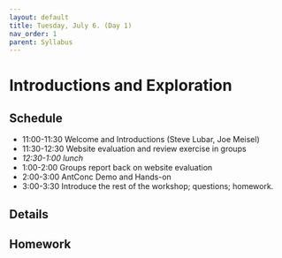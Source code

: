```yaml
---
layout: default
title: Tuesday, July 6. (Day 1)
nav_order: 1
parent: Syllabus
---
```

# Introductions and Exploration

## Schedule

* 11:00-11:30 Welcome and Introductions (Steve Lubar, Joe Meisel)
* 11:30-12:30 Website evaluation and review exercise in groups
* _12:30-1:00  lunch_
* 1:00-2:00 Groups report back on website evaluation
* 2:00-3:00 AntConc Demo and Hands-on
* 3:00-3:30 Introduce the rest of the workshop; questions; homework.

## Details

## Homework

<br/>

